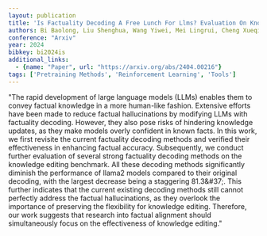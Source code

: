 ```yaml
---
layout: publication
title: 'Is Factuality Decoding A Free Lunch For Llms? Evaluation On Knowledge Editing Benchmark'
authors: Bi Baolong, Liu Shenghua, Wang Yiwei, Mei Lingrui, Cheng Xueqi
conference: "Arxiv"
year: 2024
bibkey: bi2024is
additional_links:
  - {name: "Paper", url: "https://arxiv.org/abs/2404.00216"}
tags: ['Pretraining Methods', 'Reinforcement Learning', 'Tools']
---
```

"The rapid development of large language models (LLMs) enables them to convey factual knowledge in a more human-like fashion. Extensive efforts have been made to reduce factual hallucinations by modifying LLMs with factuality decoding. However, they also pose risks of hindering knowledge updates, as they make models overly confident in known facts. In this work, we first revisite the current factuality decoding methods and verified their effectiveness in enhancing factual accuracy. Subsequently, we conduct further evaluation of several strong factuality decoding methods on the knowledge editing benchmark. All these decoding methods significantly diminish the performance of llama2 models compared to their original decoding, with the largest decrease being a staggering 81.3\&#37;. This further indicates that the current existing decoding methods still cannot perfectly address the factual hallucinations, as they overlook the importance of preserving the flexibility for knowledge editing. Therefore, our work suggests that research into factual alignment should simultaneously focus on the effectiveness of knowledge editing."
